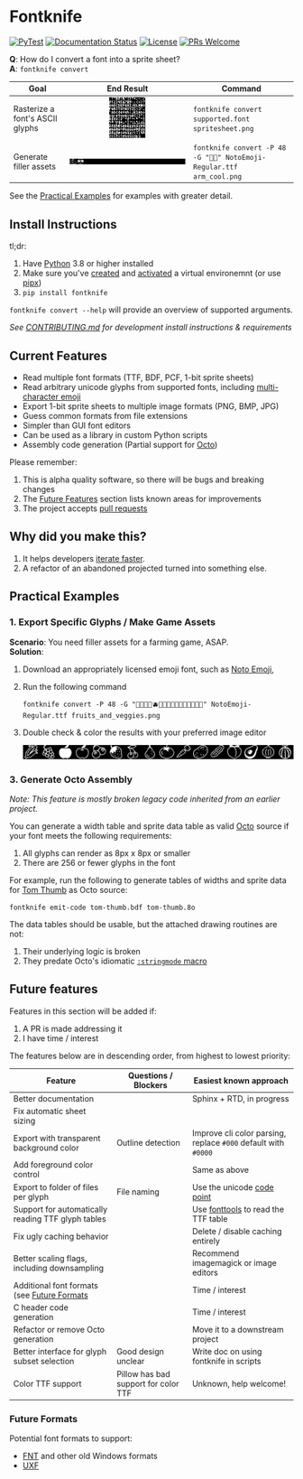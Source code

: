 # Fontknife

[![PyTest](https://github.com/pushfoo/Fontknife/actions/workflows/test.yaml/badge.svg)](https://github.com/pushfoo/Fontknife/actions/workflows/test.yaml)
[![Documentation Status](https://readthedocs.org/projects/fontknife/badge/?version=latest)](https://fontknife.readthedocs.io/en/latest/?badge=latest)
[![License](https://img.shields.io/badge/License-BSD_3--Clause-brightgreen.svg)](https://opensource.org/licenses/BSD-3-Clause)
[![PRs Welcome](https://img.shields.io/badge/PRs-welcome-brightgreen.svg?style=flat-square)](https://makeapullrequest.com)

**Q**: How do I convert a font into a sprite sheet?<br/>
**A**: `fontknife convert`

| Goal                            |                                  End Result                                  | Command                                                                |
|---------------------------------|:----------------------------------------------------------------------------:|------------------------------------------------------------------------|
| Rasterize a font's ASCII glyphs |            ![Tom Thumb's ASCII Characters](./docs/tom-thumb.png)             | `fontknife convert supported.font spritesheet.png`                     |
| Generate filler assets          | ![The cool sunglasses and flexed bicep emoji as a png](./docs/flex_cool.png) | `fontknife convert -P 48 -G "💪😎" NotoEmoji-Regular.ttf arm_cool.png` |

See the [Practical Examples](#practical-examples) for examples with greater detail.

## Install Instructions

tl;dr:

1. Have [Python](https://python.org) 3.8 or higher installed
2. Make sure you've [created](https://docs.python.org/3/library/venv.html#creating-virtual-enviroments)
   and [activated](https://docs.python.org/3/library/venv.html#how-venvs-work)
   a virtual environemnt (or use [pipx](https://pypa.github.io/pipx/))
3. `pip install fontknife`

`fontknife convert --help` will provide an overview of supported arguments.

*See [CONTRIBUTING.md](https://github.com/pushfoo/fontknife/blob/master/CONTRIBUTING.md)
for development install instructions & requirements*

## Current Features

* Read multiple font formats (TTF, BDF, PCF, 1-bit sprite sheets)
* Read arbitrary unicode glyphs from supported fonts, including
  [multi-character emoji](https://unicode.org/emoji/charts/emoji-zwj-sequences.html)
* Export 1-bit sprite sheets to multiple image formats (PNG, BMP, JPG)
* Guess common formats from file extensions
* Simpler than GUI font editors
* Can be used as a library in custom Python scripts
* Assembly code generation (Partial support for [Octo](https://github.com/JohnEarnest/Octo))

Please remember:

1. This is alpha quality software, so there will be bugs and breaking changes
2. The [Future Features](#future-features) section lists known areas for improvements
3. The project accepts [pull requests](https://github.com/pushfoo/fontknife/pulls)


## Why did you make this?

1. It helps developers [iterate faster](https://www.youtube.com/watch?v=rDjrOaoHz9s).
2. A refactor of an abandoned projected turned into something else.

## Practical Examples

### 1. Export Specific Glyphs / Make Game Assets

**Scenario**: You need filler assets for a farming game, ASAP.<br/>
**Solution**:

1. Download an appropriately licensed emoji font, such as
[Noto Emoji](https://fonts.google.com/noto/specimen/Noto+Emoji),
2. Run the following command
    ```commandline
    fontknife convert -P 48 -G "🌽🍇🍎🍏🫐🍓🍒🍐🍅🥕🥔🥒🍑🥑🧅🍈" NotoEmoji-Regular.ttf fruits_and_veggies.png
    ```
3. Double check & color the results with your preferred image editor

   ![Fruit and vegetable emoji exported as a PNG sprite sheet](./docs/fruits_and_veggies.png)

### 3. Generate Octo Assembly

_Note: This feature is mostly broken legacy code inherited from
an earlier project._

You can generate a width table and sprite data table as valid
[Octo](https://github.com/JohnEarnest/Octo) source if your font meets
the following requirements:

1. All glyphs can render as 8px x 8px or smaller
2. There are 256 or fewer glyphs in the font

For example, run the following to generate tables of widths and sprite data
for [Tom Thumb](https://robey.lag.net/2010/01/23/tiny-monospace-font.html)
as Octo source:

```commandline
fontknife emit-code tom-thumb.bdf tom-thumb.8o
```

The data tables should be usable, but the attached drawing routines are not:

1. Their underlying logic is broken
2. They predate Octo's idiomatic [`:stringmode` macro](http://johnearnest.github.io/Octo/docs/Manual.html#strings)


## Future features

Features in this section will be added if:

1. A PR is made addressing it
2. I have time / interest

The features below are in descending order, from highest to lowest priority:

| Feature                                                        | Questions / Blockers                 | Easiest known approach                                                        |
|----------------------------------------------------------------|--------------------------------------|-------------------------------------------------------------------------------|
| Better documentation                                           |                                      | Sphinx + RTD, in progress                                                     |
| Fix automatic sheet sizing                                     |                                      |                                                                               |
| Export with transparent background color                       | Outline detection                    | Improve cli color parsing, replace `#000` default with `#0000`                |
| Add foreground color control                                   |                                      | Same as above                                                                 |
| Export to folder of files per glyph                            | File naming                          | Use the unicode [code point](https://en.wikipedia.org/wiki/Code_point)        |
| Support for automatically reading TTF glyph tables             |                                      | Use [fonttools](https://github.com/fonttools/fonttools) to read the TTF table |
| Fix ugly caching behavior                                      |                                      | Delete / disable caching entirely                                             |
| Better scaling flags, including downsampling                   |                                      | Recommend imagemagick or image editors                                        |
| Additional font formats (see [Future Formats](#future-formats) |                                      | Time / interest                                                               |
| C header code generation                                       |                                      | Time / interest                                                               |
| Refactor or remove Octo generation                             |                                      | Move it to a downstream project                                               |
| Better interface for glyph subset selection                    | Good design unclear                  | Write doc on using fontknife in scripts                                       |
| Color TTF support                                              | Pillow has bad support for color TTF | Unknown, help welcome!                                                        |

### Future Formats

Potential font formats to support:

* [FNT](https://web.archive.org/web/20110513200924/http://support.microsoft.com/kb/65123) and other old Windows formats
* [UXF](https://wiki.xxiivv.com/site/ufx_format.html)
